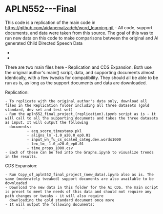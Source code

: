 # APLN552---Final

This code is a replication of the main code in https://github.com/aidanematzadeh/word_learning.git - All code, support documents, and data were taken from this source. The goal of this was to run new data on this code to make comparisons between the original and AI generated Child Directed Speech Data

-
-

There are two main files here - Replication and CDS Expansion. Both use the original author's main() script, data, and supporting documents almost identically, with a few tweaks for compatibility. They should all be able to be run as is, as long as the support documents and data are downloaded.



Replication:

    - To replicate with the original author's data only, download all files in the Replication folder including all three datasets (gold standard, dev set and test set)
    - Run the apln552_final_project_(replication).ipynb script as is - it will call to all the supporting documents and takes the three datasets as input. It will output the following 
      documents:
              - acq_score_timestamp.pkl
              - aligns_lm_-1.0_a20.0_ep0.01
              - input_wn_fu_cs_scaled_categ.dev.words1000
              - lex_lm_-1.0_a20.0_ep0.01
              - time_props_1000.csv
    - Each of these can be fed into the Graphs.ipynb to visualize trends in the results.

CDS Expansion:

    - Run Copy_of_apln552_final_project_(new_data).ipynb also as is. The same (moderately tweaked) support documents are also available to be downloaded
    - Download the new data in this folder for the AI CDS. The main script is preset to meet the needs of this data and should not require any path changes or tweaks - it will also require
      downloading the gold standard document once more
    - It will output the following documents:
            - 
